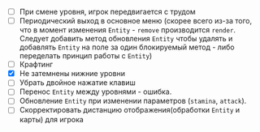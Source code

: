 - [ ] При смене уровня, игрок передвигается с трудом
- [ ] Периодический выход в основное меню (скорее всего из-за того, что в момент изменения `Entity` - `remove`
      производится `render`. Следует добавить метод обновления `Entity` чтобы удалять и добавлять `Entity` на поле
      за один блокируемый метод - либо переделать принцип работы с `Entity`)
- [ ] Крафтинг
- [x] Не затемнены нижние уровни
- [ ] Убрать двойное нажатие клавиш
- [ ] Перенос `Entity` между уровнями - ошибка.
- [ ] Обновление `Entity` при изменении параметров (`stamina`, `attack`).
- [ ] Скорректировать дистанцию отображения(обработки `Entity` и карты) для игрока
